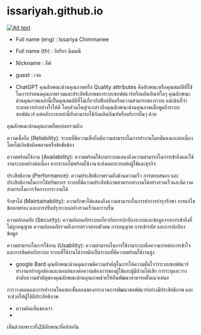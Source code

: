 # issariyah.github.io
[![Alt text](https://scontent.xx.fbcdn.net/v/t1.15752-9/387331825_277947255160553_521348015050957315_n.jpg?stp=dst-jpg_s206x206&_nc_cat=105&ccb=1-7&_nc_sid=aee45a&_nc_eui2=AeGSAu7e42Qqqbt4XMxKDlTjTd43XwfUABpN3jdfB9QAGnQSDGV8Wb3a5qct4DMge8-bswZeiwvXoco12WaygkLs&_nc_ohc=aBC_7EiwqqUAX-hr8nh&_nc_ad=z-m&_nc_cid=0&_nc_ht=scontent.xx&oh=03_AdQlw267VYnltgutxHWmZ4VSgj36jqN8qMZxtlky3a200Q&oe=654D6F46)](https://digitalocean.com)

- Full name (eng) : Issariya Chimmanee

- Full name (th) : อิสริยา ฉิมมณี

- Nickname : อีฟ

- guest : เจล
- ChatGPT
คุณลักษณะด้านคุณภาพหรือ Quality attributes คือลักษณะหรือคุณสมบัติที่ใช้ในการกำหนดคุณภาพรวมและประสิทธิภาพของระบบซอฟต์แวร์หรือผลิตภัณฑ์ใดๆ คุณลักษณะด้านคุณภาพเหล่านี้เป็นคุณสมบัติที่ไม่เกี่ยวกับฟังก์ชันหรือความสามารถของระบบ 
แต่เน้นที่ว่าระบบควรทำอย่างไรให้ดี โดยส่วนใหญ่จะกล่าวถึงคุณลักษณะด้านคุณภาพเมื่อพูดถึงระบบซอฟต์แวร์ แต่หลักการเหล่านี้ยังสามารถใช้กับผลิตภัณฑ์หรือบริการอื่นๆ ด้วย

คุณลักษณะด้านคุณภาพที่พบบ่อยรวมถึง:

ความเชื่อถือ (Reliability): ระบบที่มีความเชื่อถือมีความสามารถในการทำงานโดยมั่นคงและต่อเนื่อง โดยไม่เกิดข้อผิดพลาดหรือข้อขัดข้อง

ความพร้อมใช้งาน (Availability): ความพร้อมใช้งานระบบแสดงถึงความสามารถในการเข้าถึงและใช้งานระบบอย่างต่อเนื่อง หากระบบไม่พร้อมใช้งานจะส่งผลกระทบต่อผู้ใช้และธุรกิจ

ประสิทธิภาพ (Performance): ความประสิทธิภาพรวมถึงด้านความเร็ว การตอบสนอง และประสิทธิภาพในการใช้ทรัพยากร ระบบที่มีความประสิทธิภาพสามารถทำงานได้อย่างรวดเร็วและมีความสามารถในการจัดการภาระงานได้

รักษาได้ (Maintainability): ความรักษาได้แสดงถึงความสามารถในการทำการบำรุงรักษา การแก้ไขข้อบกพร่อง และการปรับปรุงระบบอย่างรวดเร็วและราบรื่น

ความปลอดภัย (Security): ความปลอดภัยระบบเกี่ยวกับการปกป้องระบบและข้อมูลจากการเข้าถึงที่ไม่ถูกอนุญาต ความปลอดภัยรวมถึงการตรวจสอบตัวตน การอนุญาต การเข้ารหัส และการปกป้องข้อมูล

ความสามารถในการใช้งาน (Usability): ความสามารถในการใช้งานระบบคือความง่ายต่อการเข้าใจและการติดต่อกับระบบ ระบบที่ใช้งานได้ง่ายมักเป็นระบบที่มีความพร้อมใช้งานสูง
- google Bard
คุณลักษณะด้านคุณภาพมีความสำคัญในการให้ความมั่นใจว่าระบบซอฟต์แวร์ทำงานอย่างถูกต้องและตอบสนองต่อความต้องการของผู้ใช้และผู้มีส่วนได้เสีย การระบุและวางลำดับความสำคัญของคุณลักษณะด้านคุณภาพช่วยให้ทีมพัฒนาสามารถตั้งแนวเสนอ

การวางแผนและการทำงานในแต่ละขั้นตอนของกระบวนการพัฒนาซอฟต์แวร์อย่างมีประสิทธิภาพ และจะช่วยให้ผู้ใช้มีประสิทธิภาพ

- ความคิดเห็นของเรา
- 
เห็นด้วยเพราะทั้ง2มีลักษณะที่คล้ายกัน








